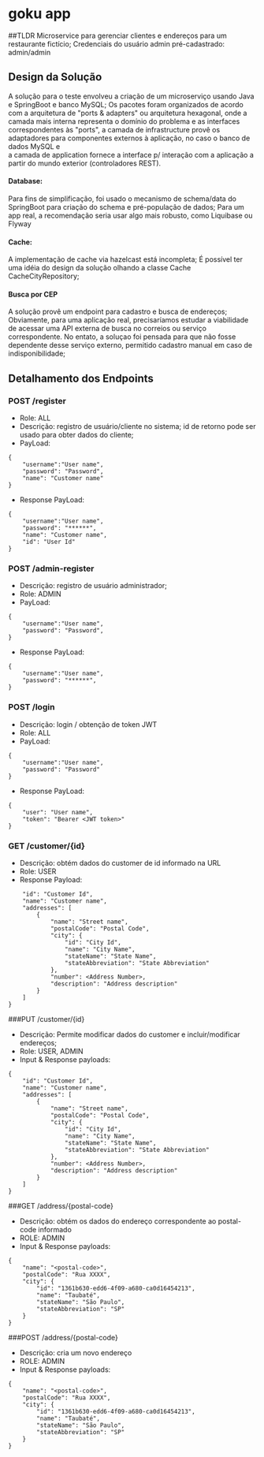 # goku app

##TLDR
Microservice para gerenciar clientes e endereços para um restaurante fictício; 
Credenciais do usuário admin pré-cadastrado: admin/admin

## Design da Solução
A solução para o teste envolveu a criação de um microserviço usando Java e SpringBoot e banco MySQL;
Os pacotes foram organizados de acordo com a arquitetura de "ports & adapters" ou arquitetura hexagonal, 
onde a camada mais interna representa o domínio do problema e as interfaces correspondentes às "ports", 
a camada de infrastructure provê os adaptadores para componentes externos à aplicação, no caso o banco de dados MySQL e  
a camada de application fornece a interface p/ interação com a aplicação a partir do mundo exterior (controladores REST).

#### Database:
Para fins de simplificação, foi usado o mecanismo de schema/data do SpringBoot para criação do schema e pré-população de dados; 
Para um app real, a recomendação seria usar algo mais robusto, como Liquibase ou Flyway

#### Cache:
A implementação de cache via hazelcast está incompleta; É possível ter uma idéia do design da solução olhando 
a classe Cache CacheCityRepository;  

#### Busca por CEP
A solução provê um endpoint para cadastro e busca de endereços; Obviamente, para uma aplicação real, precisaríamos 
estudar a viabilidade de acessar uma API externa de busca no correios ou serviço correspondente.
No entato, a soluçao foi pensada para que não fosse dependente desse serviço externo, permitido cadastro manual 
em caso de indisponibilidade; 

## Detalhamento dos Endpoints 

### POST /register
* Role: ALL
* Descrição: registro de usuário/cliente no sistema; id de retorno pode ser usado para obter dados do cliente;
* PayLoad:
```
{
    "username":"User name",
    "password": "Password", 
    "name": "Customer name"
}
```
* Response PayLoad:
```
{
    "username":"User name",
    "password": "******",
    "name": "Customer name",
    "id": "User Id"
}
```
### POST /admin-register
* Descrição: registro de usuário administrador;
* Role: ADMIN
* PayLoad:
```
{
    "username":"User name",
    "password": "Password", 
}
```
* Response PayLoad:
```
{
    "username":"User name",
    "password": "******",
}
```

### POST /login
* Descrição: login / obtenção de token JWT
* Role: ALL
* PayLoad:
```
{
    "username":"User name",
    "password": "Password" 
}
```
* Response PayLoad:
```
{
    "user": "User name",
    "token": "Bearer <JWT token>"
}
```

### GET /customer/{id}
* Descrição: obtém dados do customer de id informado na URL
* Role: USER
* Response Payload:
```{
    "id": "Customer Id",
    "name": "Customer name",
    "addresses": [
        {
            "name": "Street name",
            "postalCode": "Postal Code",
            "city": {
                "id": "City Id",
                "name": "City Name",
                "stateName": "State Name",
                "stateAbbreviation": "State Abbreviation"
            },
            "number": <Address Number>,
            "description": "Address description"
        }
    ]
}
```

###PUT /customer/{id}
* Descrição: Permite modificar dados do customer e incluir/modificar endereços;
* Role: USER, ADMIN
* Input & Response payloads:
```
{
    "id": "Customer Id",
    "name": "Customer name",
    "addresses": [
        {
            "name": "Street name",
            "postalCode": "Postal Code",
            "city": {
                "id": "City Id",
                "name": "City Name",
                "stateName": "State Name",
                "stateAbbreviation": "State Abbreviation"
            },
            "number": <Address Number>,
            "description": "Address description"
        }
    ]
}
```
###GET /address/{postal-code}
* Descrição: obtém os dados do endereço correspondente ao postal-code informado
* ROLE: ADMIN
* Input & Response payloads:
```
{
    "name": "<postal-code>",
    "postalCode": "Rua XXXX",
    "city": {
        "id": "1361b630-edd6-4f09-a680-ca0d16454213",
        "name": "Taubaté",
        "stateName": "São Paulo",
        "stateAbbreviation": "SP"
    }
}
```

###POST /address/{postal-code}
* Descrição: cria um novo endereço
* ROLE: ADMIN
* Input & Response payloads:
```
{
    "name": "<postal-code>",
    "postalCode": "Rua XXXX",
    "city": {
        "id": "1361b630-edd6-4f09-a680-ca0d16454213",
        "name": "Taubaté",
        "stateName": "São Paulo",
        "stateAbbreviation": "SP"
    }
}
```